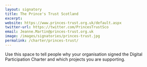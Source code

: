 ```yaml
---
layout: signatory
title: The Prince's Trust Scotland
excerpt: 
website: https://www.princes-trust.org.uk/default.aspx
twitter-url: https://twitter.com/PrincesTrustSco
email: Jeanne.Martin@princes-trust.org.uk
image: /images/signatories/princes-trust.jpg
permalink: /charter/princes-trust/
---
```


Use this space to tell people why your organisation signed the Digital Participation Charter and which projects you are supporting.